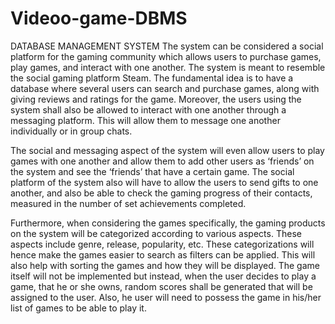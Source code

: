 # Videoo-game-DBMS
DATABASE MANAGEMENT SYSTEM
The system can be considered a social platform for the gaming community which allows users to purchase games, play games,
and interact with one another. The system is meant to resemble the social gaming platform Steam. 
The fundamental idea is to have a database where several users can search and purchase games, 
along with giving reviews and ratings for the game. Moreover, the users using the system shall also be allowed to interact with one another through a messaging platform.
This will allow them to message one another individually or in group chats.

The social and messaging aspect of the system will even allow users to play games with one another and allow them to add other users as ‘friends’ on the system and 
see the ‘friends’ that have a certain game. The social platform of the system also will have to allow the users to send gifts to one another, 
and also be able to check the gaming progress of their contacts, measured in the number of set achievements completed.

Furthermore, when considering the games specifically, the gaming products on the system will be categorized according to various aspects. 
These aspects include genre, release, popularity, etc. These categorizations will hence make the games easier to search as filters can be applied.
This will also help with sorting the games and how they will be displayed. The game itself will not be implemented but instead, when the user decides to play a game, 
that he or she owns, random scores shall be generated that will be assigned to the user. Also, 
he user will need to possess the game in his/her list of games to be able to play it.
